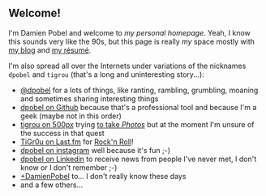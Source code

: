 ## Welcome!

I'm Damien Pobel and welcome to *my personal homepage*. Yeah, I know this sounds
very like the 90s, but this page is really *my* space mostly with [my
blog](/posts/) and [my résumé](/page/cv/).

I'm also spread all over the Internets under variations of the  nicknames
`dpobel` and `tigrou` (that's a long and uninteresting story...):

* [@dpobel](https://twitter.com/dpobel) for a lots of things, like ranting,
  rambling, grumbling, moaning and sometimes sharing interesting things
* [dpobel on Github](https://github.com/dpobel/) because that's a professional
  tool and because I'm a geek (maybe not in this order)
* [tigrou on 500px](https://500px.com/tigrou) trying [to take
  *Photos*](/tag/photo/)
  but at the moment I'm unsure of the success in that quest
* [TiGr0u on Last.fm](http://www.last.fm/user/TiGr0u) for [Rock'n
  Roll](/tag/rock/)!
* [dpobel on instagram](https://www.instagram.com/dpobel/) well because it's fun
  ;-)
* [dpobel on Linkedin](http://fr.linkedin.com/in/dpobel) to receive news from
  people I've never met, I don't know or I don't remember ;-)
* [+DamienPobel](https://plus.google.com/+DamienPobel) to... I don't really
  know these days
* and a few others...
